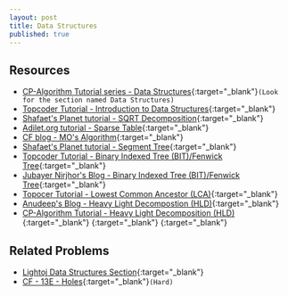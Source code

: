 ```yaml
---
layout: post
title: Data Structures
published: true
---
```


## Resources
- [CP-Algorithm Tutorial series - Data Structures](https://cp-algorithms.com/){:target="\_blank"}`(Look for the section named Data Structures)`
- [Topcoder Tutorial - Introduction to Data Structures](https://www.topcoder.com/community/competitive-programming/tutorials/data-structures/){:target="\_blank"}
- [Shafaet's Planet tutorial - SQRT Decomposition](http://www.shafaetsplanet.com/?p=3416){:target="\_blank"}
- [Adilet.org tutorial - Sparse Table](http://adilet.org/blog/sparse-table/){:target="\_blank"}
- [CF blog - MO's Algorithm](https://codeforces.com/blog/entry/61203){:target="\_blank"}
- [Shafaet's Planet tutorial - Segment Tree](http://www.shafaetsplanet.com/?p=1557){:target="\_blank"}
- [Topcoder Tutorial - Binary Indexed Tree (BIT)/Fenwick Tree](https://www.topcoder.com/community/competitive-programming/tutorials/binary-indexed-trees/){:target="\_blank"}
- [Jubayer Nirjhor's Blog - Binary Indexed Tree (BIT)/Fenwick Tree](https://mathislife.github.io/assets/posts/Fenwick_Tree.html){:target="\_blank"}
- [Topocer Tutorial - Lowest Common Ancestor (LCA)](https://www.topcoder.com/community/competitive-programming/tutorials/range-minimum-query-and-lowest-common-ancestor/){:target="\_blank"}
- [Anudeep's Blog - Heavy Light Decompostion (HLD)](https://blog.anudeep2011.com/heavy-light-decomposition/){:target="\_blank"}
- [CP-Algorithm Tutorial - Heavy Light Decomposition (HLD)](https://cp-algorithms.com/graph/hld.html){:target="\_blank"}
[](){:target="\_blank"}
[](){:target="\_blank"}

## Related Problems

- [Lightoj Data Structures Section](http://lightoj.com/volume_problemcategory.php?main_category=Data%20Structures){:target="\_blank"}
- [CF - 13E - Holes](https://codeforces.com/contest/13/problem/E){:target="\_blank"}`(Hard)`
